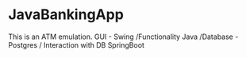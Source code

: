 # JavaBankingApp
This is an ATM emulation. GUI - Swing /Functionality Java /Database - Postgres / Interaction with DB SpringBoot
